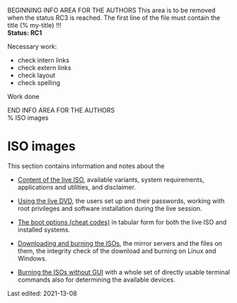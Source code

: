 BEGINNING   INFO AREA FOR THE AUTHORS
This area is to be removed when the status RC3 is reached. The first line of the file must contain the title (% my-title) !!!  
**Status: RC1**

Necessary work:

+ check intern links  
+ check extern links  
+ check layout  
+ check spelling  

Work done


END   INFO AREA FOR THE AUTHORS  
% ISO images

# ISO images

This section contains information and notes about the

+ [Content of the live ISO](0201-cd-content_en.md#content-of-the-live-iso), available variants, system requirements, applications and utilities, and disclaimer.

+ [Using the live DVD](0202-live-mode_en.md#use-live-dvd), the users set up and their passwords, working with root privileges and software installation during the live session.

+ [The boot options (cheat codes)](0204-cheatcodes_en.md#bootoptions-cheatcodes) in tabular form for both the live ISO and installed systems.

+ [Downloading and burning the ISOs](0206-cd-dl-burning_en.md#iso-download-and-burn), the mirror servers and the files on them, the integrity check of the download and burning on Linux and Windows.

+ [Burning the ISOs without GUI](0207-cd-no-gui-burn_en.md#dvd-without-gui-burning) with a whole set of directly usable terminal commands also for determining the available devices.

<div id="rev">Last edited: 2021-13-08</div>
